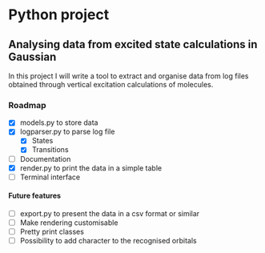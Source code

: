 # Python project
## Analysing data from excited state calculations in Gaussian

In this project I will write a tool to extract and organise data from log files obtained through vertical excitation calculations of molecules. 

### Roadmap

- [x] models.py to store data
- [x] logparser.py to parse log file
    - [x] States
    - [x] Transitions
- [ ] Documentation
- [x] render.py to print the data in a simple table
- [ ] Terminal interface

#### Future features
- [ ] export.py to present the data in a csv format or similar
- [ ] Make rendering customisable
- [ ] Pretty print classes
- [ ] Possibility to add character to the recognised orbitals